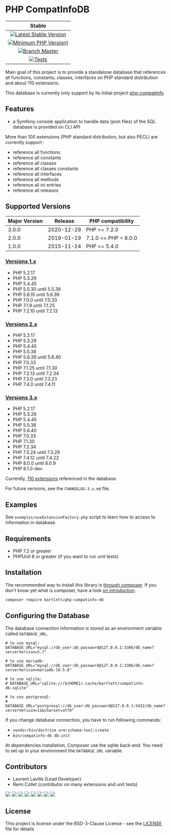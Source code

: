 <!-- markdownlint-disable MD013 -->
# PHP CompatInfoDB

| Stable |
|:------:|
| [![Latest Stable Version](https://img.shields.io/packagist/v/bartlett/php-compatinfo-db)](https://packagist.org/packages/bartlett/php-compatinfo-db) |
| [![Minimum PHP Version)](https://img.shields.io/packagist/php-v/bartlett/php-compatinfo-db)](https://php.net/) |
| [![Branch Master](https://img.shields.io/badge/branch-master-blue)](https://github.com/llaville/php-compatinfo-db) |
| [![Tests](https://github.com/llaville/php-compatinfo-db/workflows/Tests/badge.svg)](https://github.com/llaville/php-compatinfo-db/actions) |

Main goal of this project is to provide a standalone database that references
all functions, constants, classes, interfaces on PHP standard distribution and about 110 extensions.

This database is currently only support by its initial project [php-compatinfo](https://github.com/llaville/php-compat-info)

## Features

* a Symfony console application to handle data (json files) of the SQL database is provided on CLI API

More than 100 extensions (PHP standard distribution, but also PECL) are currently support :

* reference all functions
* reference all constants
* reference all classes
* reference all classes constants
* reference all interfaces
* reference all methods
* reference all ini entries
* reference all releases

## Supported Versions

| Major Version | Release    | PHP compatibility    |
|---------------|------------|----------------------|
| 3.0.0         | 2020-12-29 | PHP >= 7.2.0         |
| 2.0.0         | 2019-01-19 | 7.1.0 <= PHP < 8.0.0 |
| 1.0.0         | 2015-11-24 | PHP >= 5.4.0         |

### [Versions 1.x](./SUPPORTED-VERSIONS_1.x.md)

* PHP 5.2.17
* PHP 5.3.29
* PHP 5.4.45
* PHP 5.5.30 until 5.5.38
* PHP 5.6.15 until 5.6.39
* PHP 7.0.0 until 7.0.33
* PHP 7.1.9 until 7.1.25
* PHP 7.2.10 until 7.2.13

### [Versions 2.x](./SUPPORTED-VERSIONS_2.x.md)

* PHP 5.2.17
* PHP 5.3.29
* PHP 5.4.45
* PHP 5.5.38
* PHP 5.6.39 until 5.6.40
* PHP 7.0.33
* PHP 7.1.25 until 7.1.30
* PHP 7.2.13 until 7.2.34
* PHP 7.3.0 until 7.3.23
* PHP 7.4.0 until 7.4.11

### [Versions 3.x](./SUPPORTED-VERSIONS.md)

* PHP 5.2.17
* PHP 5.3.29
* PHP 5.4.45
* PHP 5.5.38
* PHP 5.6.40
* PHP 7.0.33
* PHP 7.1.30
* PHP 7.2.34
* PHP 7.3.24 until 7.3.29
* PHP 7.4.12 until 7.4.22
* PHP 8.0.0 until 8.0.9
* PHP 8.1.0-dev

Currently, [110 extensions](./SUPPORTED-EXTENSIONS.md) referenced in the database.

For future versions, see the `CHANGELOG-3.x.md` file.

## Examples

See `examples/useExtensionFactory.php` script to learn how to access to information in database.

## Requirements

* PHP 7.2 or greater
* PHPUnit 8 or greater (if you want to run unit tests)

## Installation

The recommended way to install this library is [through composer](http://getcomposer.org).
If you don't know yet what is composer, have a look [on introduction](http://getcomposer.org/doc/00-intro.md).

```bash
composer require bartlett/php-compatinfo-db
```

## Configuring the Database

The database connection information is stored as an environment variable called `DATABASE_URL`.

```
# to use mysql:
DATABASE_URL="mysql://db_user:db_password@127.0.0.1:3306/db_name?serverVersion=5.7"

# to use mariadb:
DATABASE_URL="mysql://db_user:db_password@127.0.0.1:3306/db_name?serverVersion=mariadb-10.5.8"

# to use sqlite:
# DATABASE_URL="sqlite:///${HOME}/.cache/bartlett/compatinfo-db.sqlite"

# to use postgresql:
# DATABASE_URL="postgresql://db_user:db_password@127.0.0.1:5432/db_name?serverVersion=11&charset=utf8"
```

If you change database connection, you have to run following commands:
- `vendor/bin/doctrine orm:schema-tool:create`
- `bin/compatinfo-db db:init`

At dependencies installation, Composer use the sqlite back-end. You need to set up in your environment the `DATABASE_URL` variable.

## Contributors

* Laurent Laville (Lead Developer)
* Remi Collet (contributor on many extensions and unit tests)

[![](https://sourcerer.io/fame/llaville/llaville/php-compatinfo-db/images/0)](https://sourcerer.io/fame/llaville/llaville/php-compatinfo-db/links/0)
[![](https://sourcerer.io/fame/llaville/llaville/php-compatinfo-db/images/1)](https://sourcerer.io/fame/llaville/llaville/php-compatinfo-db/links/1)
[![](https://sourcerer.io/fame/llaville/llaville/php-compatinfo-db/images/2)](https://sourcerer.io/fame/llaville/llaville/php-compatinfo-db/links/2)
[![](https://sourcerer.io/fame/llaville/llaville/php-compatinfo-db/images/3)](https://sourcerer.io/fame/llaville/llaville/php-compatinfo-db/links/3)
[![](https://sourcerer.io/fame/llaville/llaville/php-compatinfo-db/images/4)](https://sourcerer.io/fame/llaville/llaville/php-compatinfo-db/links/4)
[![](https://sourcerer.io/fame/llaville/llaville/php-compatinfo-db/images/5)](https://sourcerer.io/fame/llaville/llaville/php-compatinfo-db/links/5)
[![](https://sourcerer.io/fame/llaville/llaville/php-compatinfo-db/images/6)](https://sourcerer.io/fame/llaville/llaville/php-compatinfo-db/links/6)
[![](https://sourcerer.io/fame/llaville/llaville/php-compatinfo-db/images/7)](https://sourcerer.io/fame/llaville/llaville/php-compatinfo-db/links/7)

## License

This project is license under the BSD-3-Clause License - see the [LICENSE](https://github.com/llaville/php-compatinfo-db/blob/master/LICENSE) file for details
